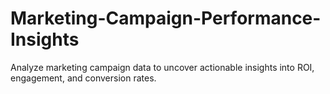 # Marketing-Campaign-Performance-Insights
Analyze marketing campaign data to uncover actionable insights into ROI, engagement, and conversion rates.
